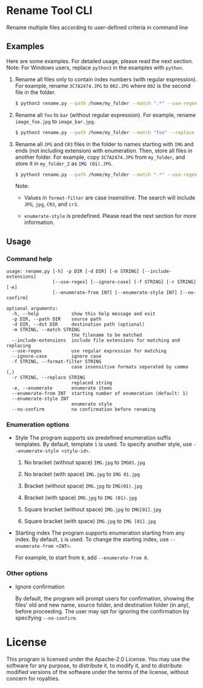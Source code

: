 # Rename Tool CLI
Rename multiple files according to user-defined criteria in command line

## Examples
Here are some examples. For detailed usage, please read the next section. Note: For Windows users, replace `python3` in the examples with `python`.

1. Rename all files only to contain index numbers (with regular expression). For example, rename `3C7A2474.JPG` to `002.JPG` where `002` is the second file in the folder.
    ```bash
    $ python3 rename.py --path /home/my_folder --match ".*" --use-regex --enumerate
    ```

1. Rename all `foo` to `bar` (without regular expression). For example, rename `image_foo.jpg` to `image_bar.jpg`.
    ```bash
    $ python3 rename.py --path /home/my_folder --match "foo" --replace "bar" 
    ```

1. Rename all `JPG` and `CR3` files in the folder to names starting with `IMG` and ends (not including extension) with enumeration. Then, store all files in another folder. For example, copy `3C7A2474.JPG` from `my_folder`, and store it in `my_folder_2` as `IMG (01).JPG`.
    ```bash
    $ python3 rename.py --path /home/my_folder --match ".*" --use-regex --replace "IMG" --enumerate --enumerate-style 4 --format-filter JPG,CR3 --dst /home/my_folder_2
    ```

    Note: 

    - Values in `format-filter` are case insensitive. The search will include `JPG`, `jpg`, `CR3`, and `cr3`.

    - `enumerate-style` is predefined. Please read the next section for more information.

## Usage

### Command help
```
usage: rename.py [-h] -p DIR [-d DIR] [-m STRING] [--include-extensions]
                 [--use-regex] [--ignore-case] [-f STRING] [-r STRING] [-e]
                 [--enumerate-from INT] [--enumerate-style INT] [--no-confirm]

optional arguments:
  -h, --help            show this help message and exit
  -p DIR, --path DIR    source path
  -d DIR, --dst DIR     destination path (optional)
  -m STRING, --match STRING
                        the filename to be matched
  --include-extensions  include file extensions for matching and replacing
  --use-regex           use regular expression for matching
  --ignore-case         ignore case
  -f STRING, --format-filter STRING
                        case insensitive formats separated by comma (,)
  -r STRING, --replace STRING
                        replaced string
  -e, --enumerate       enumerate items
  --enumerate-from INT  starting number of enumeration (default: 1)
  --enumerate-style INT
                        enumerate style
  --no-confirm          no confirmation before renaming
```

### Enumeration options

- Style
    The program supports six predefined enumeration suffix templates. By default, template `1` is used. To specify another style, use `--enumerate-style <style-id>`.

    1. No bracket (without space)
        `IMG.jpg` to `IMG01.jpg`

    2. No bracket (with space)
        `IMG.jpg` to `IMG 01.jpg`

    3. Bracket (without space)
        `IMG.jpg` to `IMG(01).jpg`

    4. Bracket (with space)
        `IMG.jpg` to `IMG (01).jpg`

    5. Square bracket (without space)
        `IMG.jpg` to `IMG[01].jpg`

    6. Square bracket (with space)
        `IMG.jpg` to `IMG [01].jpg`

- Starting index
    The program supports enumeration starting from any index. By default, `1` is used. To change the starting index, use `--enumerate-from <INT>`.

    For example, to start from `0`, add `--enumerate-from 0`.

### Other options

- Ignore confirmation

    By default, the program will prompt users for confirmation, showing the files' old and new name, source folder, and destination folder (in any), before proceeding. The user may opt for ignoring the confirmation by specifying `--no-confirm`.

# License
This program is licensed under the Apache-2.0 License. You may use the software for any purpose, to distribute it, to modify it, and to distribute modified versions of the software under the terms of the license, without concern for royalties.